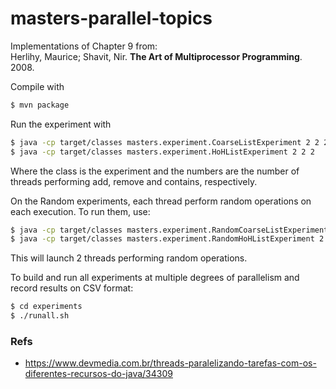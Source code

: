 # masters-parallel-topics

Implementations of Chapter 9 from:  
Herlihy, Maurice; Shavit, Nir. **The Art of Multiprocessor Programming**. 2008.

Compile with 
```bash
$ mvn package
```

Run the experiment with 
```bash
$ java -cp target/classes masters.experiment.CoarseListExperiment 2 2 2
$ java -cp target/classes masters.experiment.HoHListExperiment 2 2 2
```
Where the class is the experiment and the numbers are the number of threads performing add, remove and contains, respectively.

On the Random experiments, each thread perform random operations on each execution. To run them, use:
```bash
$ java -cp target/classes masters.experiment.RandomCoarseListExperiment 2
$ java -cp target/classes masters.experiment.RandomHoHListExperiment 2
```
This will launch 2 threads performing random operations.

To build and run all experiments at multiple degrees of parallelism and record results on CSV format:
```bash
$ cd experiments
$ ./runall.sh
```

### Refs

* https://www.devmedia.com.br/threads-paralelizando-tarefas-com-os-diferentes-recursos-do-java/34309